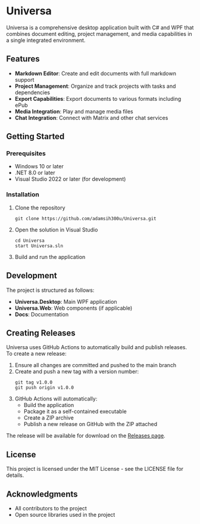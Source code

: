 # Universa

Universa is a comprehensive desktop application built with C# and WPF that combines document editing, project management, and media capabilities in a single integrated environment.

## Features

- **Markdown Editor**: Create and edit documents with full markdown support
- **Project Management**: Organize and track projects with tasks and dependencies
- **Export Capabilities**: Export documents to various formats including ePub
- **Media Integration**: Play and manage media files
- **Chat Integration**: Connect with Matrix and other chat services

## Getting Started

### Prerequisites

- Windows 10 or later
- .NET 8.0 or later
- Visual Studio 2022 or later (for development)

### Installation

1. Clone the repository
   ```
   git clone https://github.com/adamsih300u/Universa.git
   ```

2. Open the solution in Visual Studio
   ```
   cd Universa
   start Universa.sln
   ```

3. Build and run the application

## Development

The project is structured as follows:

- **Universa.Desktop**: Main WPF application
- **Universa.Web**: Web components (if applicable)
- **Docs**: Documentation

## Creating Releases

Universa uses GitHub Actions to automatically build and publish releases. To create a new release:

1. Ensure all changes are committed and pushed to the main branch
2. Create and push a new tag with a version number:
   ```
   git tag v1.0.0
   git push origin v1.0.0
   ```
3. GitHub Actions will automatically:
   - Build the application
   - Package it as a self-contained executable
   - Create a ZIP archive
   - Publish a new release on GitHub with the ZIP attached

The release will be available for download on the [Releases page](https://github.com/adamsih300u/Universa/releases).

## License

This project is licensed under the MIT License - see the LICENSE file for details.

## Acknowledgments

- All contributors to the project
- Open source libraries used in the project 
